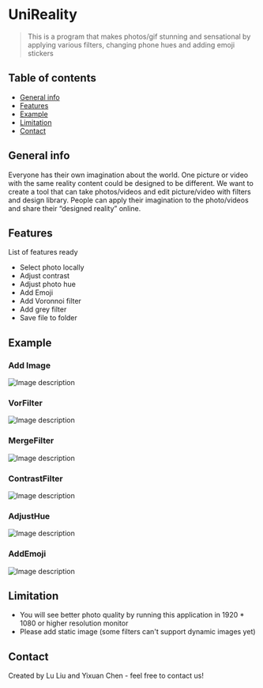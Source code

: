 # UniReality
> This is a program that makes photos/gif stunning and sensational by applying various filters, changing phone hues and adding emoji stickers
 




## Table of contents
* [General info](#general-info)
* [Features](#features)
* [Example](#Example)
* [Limitation](#Limitation)
* [Contact](#contact)

## General info
Everyone has their own imagination about the world. One picture or video with the same reality content could be designed to be different. We want to create a tool that can take photos/videos and edit picture/video with filters and design library. People can apply their imagination to the photo/videos and share their “designed reality” online.



## Features
List of features ready 
* Select photo locally 
* Adjust contrast
* Adjust photo hue
* Add Emoji
* Add Voronnoi filter 
* Add grey filter
* Save file to folder

## Example

### Add Image 
![Image description](https://github.com/cit-591/final-project-summer-2019-lu-yixuan/blob/master/process0.JPG)

### VorFilter
![Image description](https://github.com/cit-591/final-project-summer-2019-lu-yixuan/blob/master/process1.JPG)

### MergeFilter
![Image description](https://github.com/cit-591/final-project-summer-2019-lu-yixuan/blob/master/process2.JPG)

### ContrastFilter
![Image description](https://github.com/cit-591/final-project-summer-2019-lu-yixuan/blob/master/process3.JPG)

### AdjustHue
![Image description](https://github.com/cit-591/final-project-summer-2019-lu-yixuan/blob/master/process4.JPG)

### AddEmoji
![Image description](https://github.com/cit-591/final-project-summer-2019-lu-yixuan/blob/master/process6.JPG)


## Limitation
* You will see better photo quality by running this application in 1920 * 1080 or higher resolution monitor 
* Please add static image (some filters can't support dynamic images yet)

## Contact
Created by Lu Liu and Yixuan Chen - feel free to contact us!